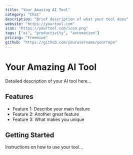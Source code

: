 ```yaml
---
title: "Your Amazing AI Tool"
category: "Chat"
description: "Brief description of what your tool does"
website: "https://yourtool.com"
icon: "https://yourtool.com/icon.png"
tags: ["ai", "productivity", "automation"]
pricing: "Freemium"
github: "https://github.com/yourusername/yourrepo"
---
```


# Your Amazing AI Tool

Detailed description of your AI tool here...

## Features

- Feature 1: Describe your main feature
- Feature 2: Another great feature
- Feature 3: What makes you unique

## Getting Started

Instructions on how to use your tool...